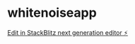 # whitenoiseapp

[Edit in StackBlitz next generation editor ⚡️](https://stackblitz.com/~/github.com/NevilDabre/whitenoiseapp)